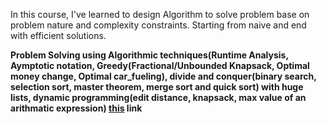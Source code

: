 
In this course, I've learned to design Algorithm to solve problem base on problem nature and complexity constraints. Starting from naive and end with efficient solutions.

__Problem Solving using Algorithmic techniques(Runtime Analysis, Aymptotic notation, Greedy(Fractional/Unbounded Knapsack, Optimal money change, Optimal car_fueling), divide and conquer(binary search, selection sort, master theorem, merge sort and quick sort) with huge lists, dynamic programming(edit distance, knapsack, max value of an arithmatic expression) [this](https://coursera.org/share/72161b3795b7ada102bde0d2872bc844) link__


